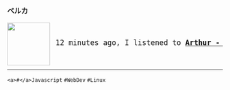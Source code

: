 ### ベルカ

<a href="https://www.youtube.com/results?search_query=Arthur+Woof+Woof" target="_blank">
    <img align="left" width="100" height="100" src="https:&#x2F;&#x2F;lastfm.freetls.fastly.net&#x2F;i&#x2F;u&#x2F;174s&#x2F;84049397f393d0029d600fd7afa650f6.jpg">
</a>
<big>
    <pre>
</br><p align="left"> 12 minutes ago, I listened to <b><a href="https://www.youtube.com/results?search_query=Arthur+Woof+Woof" target="_blank">Arthur - Woof Woof</a> 🔗</b></p>
</pre></big>

--- 

`<a>#</a>Javascript` `#WebDev` `#Linux`